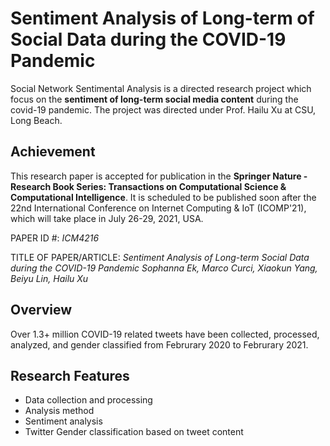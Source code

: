 # Sentiment Analysis of Long-term of Social Data during the COVID-19 Pandemic

Social Network Sentimental Analysis is a directed research project which focus on the **sentiment of long-term social media content** during the covid-19 pandemic. The project was directed under Prof. Hailu Xu at CSU, Long Beach.

## Achievement
This research paper is accepted for publication in the **Springer Nature - Research Book Series: Transactions on Computational Science & Computational Intelligence**. It is scheduled to be published soon after the 22nd International Conference on Internet Computing & IoT (ICOMP'21), which will take place in July 26-29, 2021, USA.


PAPER ID #: *ICM4216*

TITLE OF PAPER/ARTICLE: *Sentiment Analysis of Long-term Social Data during the COVID-19 Pandemic Sophanna Ek, Marco Curci, Xiaokun Yang, Beiyu Lin, Hailu Xu*

## Overview
Over 1.3+ million COVID-19 related tweets have been collected, processed, analyzed, and gender classified from Februrary 2020 to Februrary 2021.

## Research Features

* Data collection and processing
* Analysis method
* Sentiment analysis
* Twitter Gender classification based on tweet content